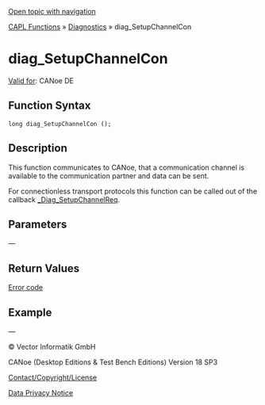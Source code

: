 [Open topic with navigation](../../../../../CANoeDEFamily.htm#Topics/CAPLFunctions/Diagnostics/Functions/CAPLfunctionDiagSetupChannelCon.md)

[CAPL Functions](../../CAPLfunctions.md) » [Diagnostics](../CAPLfunctionsDiagnosticsOverview.md) » diag_SetupChannelCon

# diag_SetupChannelCon

[Valid for](../../../Shared/FeatureAvailability.md):  CANoe DE

## Function Syntax

```plaintext
long diag_SetupChannelCon ();
```

## Description

This function communicates to CANoe, that a communication channel is available to the communication partner and data can be sent.

For connectionless transport protocols this function can be called out of the callback [_Diag_SetupChannelReq](CAPLfunctionDiagSetupChannelRequest.md).

## Parameters

—

## Return Values

[Error code](../CAPLfunctionsDiagnosticsErrorCode.md)

## Example

—

© Vector Informatik GmbH

CANoe (Desktop Editions & Test Bench Editions) Version 18 SP3

[Contact/Copyright/License](../../../Shared/ContactCopyrightLicense.md)

[Data Privacy Notice](https://www.vector.com/int/en/company/get-info/privacy-policy/)